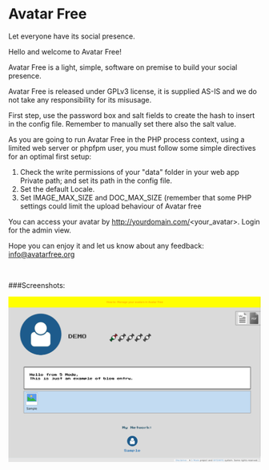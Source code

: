 # Avatar Free
Let everyone have its social presence.<br>

Hello and welcome to Avatar Free!<br>
	  
Avatar Free is a light, simple, software on premise to build your social presence.<br>
	   
Avatar Free is released under GPLv3 license, it is supplied AS-IS and we do not take any responsibility for its misusage.<br>
	   
First step, use the password box and salt fields to create the hash to insert in the config file. Remember to manually set there also the salt value.<br>
	   
As you are going to run Avatar Free in the PHP process context, using a limited web server or phpfpm user, you must follow some simple directives for an optimal first setup:<br>

<ol>
<li>Check the write permissions of your "data" folder in your web app Private path; and set its path in the config file.</li>
<li>Set the default Locale.</li>
<li>Set IMAGE_MAX_SIZE and DOC_MAX_SIZE (remember that some PHP settings could limit the upload behaviour of Avatar free</li>
</ol> 

You can access your avatar by http://yourdomain.com/<your_avatar>. Login for the admin view.<br>

Hope you can enjoy it and let us know about any feedback: <a href="mailto:info@avatarfree.org" style="color:#e6d236;">info@avatarfree.org</a>

<br>

###Screenshots:

![Avatar Free in action](/Public/res/screenshot1.png)<br>
